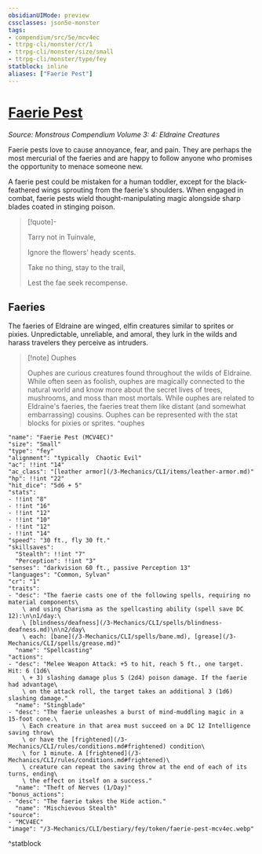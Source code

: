 ```yaml
---
obsidianUIMode: preview
cssclasses: json5e-monster
tags:
- compendium/src/5e/mcv4ec
- ttrpg-cli/monster/cr/1
- ttrpg-cli/monster/size/small
- ttrpg-cli/monster/type/fey
statblock: inline
aliases: ["Faerie Pest"]
---
```

# [Faerie Pest](3-Mechanics\CLI\bestiary\fey/faerie-pest-mcv4ec.md)
*Source: Monstrous Compendium Volume 3: 4: Eldraine Creatures*  

Faerie pests love to cause annoyance, fear, and pain. They are perhaps the most mercurial of the faeries and are happy to follow anyone who promises the opportunity to menace someone new.

A faerie pest could be mistaken for a human toddler, except for the black-feathered wings sprouting from the faerie's shoulders. When engaged in combat, faerie pests wield thought-manipulating magic alongside sharp blades coated in stinging poison.

> [!quote]-  
> 
> Tarry not in Tuinvale,
> 
> Ignore the flowers' heady scents.
> 
> Take no thing, stay to the trail,
> 
> Lest the fae seek recompense.

## Faeries

The faeries of Eldraine are winged, elfin creatures similar to sprites or pixies. Unpredictable, unreliable, and amoral, they lurk in the wilds and harass travelers they perceive as intruders.

> [!note] Ouphes
> 
> Ouphes are curious creatures found throughout the wilds of Eldraine. While often seen as foolish, ouphes are magically connected to the natural world and know more about the secret lives of trees, mushrooms, and moss than most mortals. While ouphes are related to Eldraine's faeries, the faeries treat them like distant (and somewhat embarrassing) cousins. Ouphes can be represented with the stat blocks for pixies or sprites.
^ouphes

```statblock
"name": "Faerie Pest (MCV4EC)"
"size": "Small"
"type": "fey"
"alignment": "typically  Chaotic Evil"
"ac": !!int "14"
"ac_class": "[leather armor](/3-Mechanics/CLI/items/leather-armor.md)"
"hp": !!int "22"
"hit_dice": "5d6 + 5"
"stats":
- !!int "8"
- !!int "16"
- !!int "12"
- !!int "10"
- !!int "12"
- !!int "14"
"speed": "30 ft., fly 30 ft."
"skillsaves":
  "Stealth": !!int "7"
  "Perception": !!int "3"
"senses": "darkvision 60 ft., passive Perception 13"
"languages": "Common, Sylvan"
"cr": "1"
"traits":
- "desc": "The faerie casts one of the following spells, requiring no material components\
    \ and using Charisma as the spellcasting ability (spell save DC 12):\n\n1/day:\
    \ [blindness/deafness](/3-Mechanics/CLI/spells/blindness-deafness.md)\n\n2/day\
    \ each: [bane](/3-Mechanics/CLI/spells/bane.md), [grease](/3-Mechanics/CLI/spells/grease.md)"
  "name": "Spellcasting"
"actions":
- "desc": "Melee Weapon Attack: +5 to hit, reach 5 ft., one target. Hit: 6 (1d6\
    \ + 3) slashing damage plus 5 (2d4) poison damage. If the faerie had advantage\
    \ on the attack roll, the target takes an additional 3 (1d6) slashing damage."
  "name": "Stingblade"
- "desc": "The faerie unleashes a burst of mind-muddling magic in a 15-foot cone.\
    \ Each creature in that area must succeed on a DC 12 Intelligence saving throw\
    \ or have the [frightened](/3-Mechanics/CLI/rules/conditions.md#frightened) condition\
    \ for 1 minute. A [frightened](/3-Mechanics/CLI/rules/conditions.md#frightened)\
    \ creature can repeat the saving throw at the end of each of its turns, ending\
    \ the effect on itself on a success."
  "name": "Theft of Nerves (1/Day)"
"bonus_actions":
- "desc": "The faerie takes the Hide action."
  "name": "Mischievous Stealth"
"source":
- "MCV4EC"
"image": "/3-Mechanics/CLI/bestiary/fey/token/faerie-pest-mcv4ec.webp"
```
^statblock